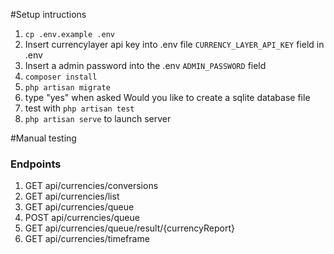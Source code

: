 #Setup intructions
1. `cp .env.example .env`
2. Insert currencylayer api key into .env file `CURRENCY_LAYER_API_KEY` field in .env
3. Insert a admin password into the .env `ADMIN_PASSWORD` field
4. `composer install`
5. `php artisan migrate`
6. type "yes" when asked Would you like to create a sqlite database file
7. test with `php artisan test`
8. `php artisan serve` to launch server

#Manual testing
### Endpoints
1. GET api/currencies/conversions
2. GET api/currencies/list
3. GET api/currencies/queue
4. POST api/currencies/queue 
5. GET api/currencies/queue/result/{currencyReport}
6. GET api/currencies/timeframe
